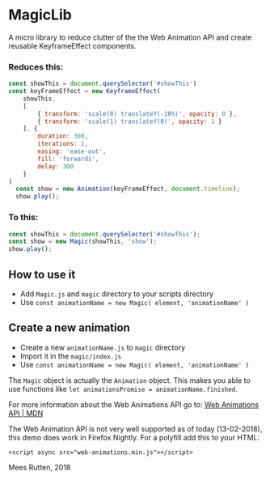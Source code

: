 # MagicLib
A micro library to reduce clutter of the the Web Animation API and create reusable KeyframeEffect components.

### Reduces this:

```javascript
const showThis = document.querySelector('#showThis')
const keyFrameEffect = new KeyframeEffect(
	showThis,
	[
		{ transform: 'scale(0) translateY(-10%)', opacity: 0 },
		{ transform: 'scale(1) translateY(0)', opacity: 1 }
	], {
		duration: 300,
		iterations: 1,
		easing: 'ease-out',
		fill: 'forwards',
		delay: 300
	}
)
  const show = new Animation(keyFrameEffect, document.timeline);
  show.play();
```

### To this:

```javascript
const showThis = document.querySelector('#showThis');
const show = new Magic(showThis, 'show');
show.play();
```

## How to use it

- Add ```Magic.js``` and `magic` directory to your scripts directory
- Use `const animationName = new Magic( element, 'animationName' )`

## Create a new animation

- Create a new `animationName.js` to `magic` directory
- Import it in the `magic/index.js`
- Use `const animationName = new Magic( element, 'animationName' )`

The `Magic` object is actually the `Animation` object. 
This makes you able to use functions like `let animationsPromise = animationName.finished`.

For more information about the Web Animations API go to:
[Web Animations API | MDN](https://developer.mozilla.org/en-US/docs/Web/API/Web_Animations_API)

The Web Animation API is not very well supported as of today (13-02-2018), this demo does work in Firefox Nightly.
For a polyfill add this to your HTML:

`<script async src="web-animations.min.js"></script>`

Mees Rutten, 2018
